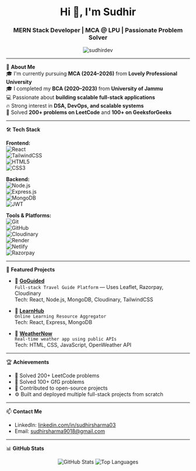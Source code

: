 <h1 align="center">Hi 👋, I'm Sudhir</h1>
<h3 align="center">MERN Stack Developer | MCA @ LPU | Passionate Problem Solver</h3>

<p align="center">
  <img src="https://komarev.com/ghpvc/?username=sudhirdev&label=Profile%20views&color=0e75b6&style=flat" alt="sudhirdev" />
</p>

---

🚀 **About Me**  
🎓 I'm currently pursuing **MCA (2024–2026)** from **Lovely Professional University**  
🎓 I completed my **BCA (2020–2023)** from **University of Jammu**  
💻 Passionate about **building scalable full-stack applications**  
🔥 Strong interest in **DSA, DevOps, and scalable systems**  
🧠 Solved **200+ problems on LeetCode** and **100+ on GeeksforGeeks**  

---

🛠️ **Tech Stack**

**Frontend:**  
![React](https://img.shields.io/badge/-React-black?logo=react)  
![TailwindCSS](https://img.shields.io/badge/-TailwindCSS-38B2AC?logo=tailwind-css)  
![HTML5](https://img.shields.io/badge/-HTML5-E34F26?logo=html5)  
![CSS3](https://img.shields.io/badge/-CSS3-1572B6?logo=css3)

**Backend:**  
![Node.js](https://img.shields.io/badge/-Node.js-339933?logo=node.js)  
![Express.js](https://img.shields.io/badge/-Express-black?logo=express)  
![MongoDB](https://img.shields.io/badge/-MongoDB-47A248?logo=mongodb)  
![JWT](https://img.shields.io/badge/-JWT-black?logo=jsonwebtokens)

**Tools & Platforms:**  
![Git](https://img.shields.io/badge/-Git-F05032?logo=git)  
![GitHub](https://img.shields.io/badge/-GitHub-181717?logo=github)  
![Cloudinary](https://img.shields.io/badge/-Cloudinary-3448C5?logo=cloudinary)  
![Render](https://img.shields.io/badge/-Render-46B1E2?logo=render)  
![Netlify](https://img.shields.io/badge/-Netlify-00C7B7?logo=netlify)  
![Razorpay](https://img.shields.io/badge/-Razorpay-387EF5?logo=razorpay)

---

📌 **Featured Projects**

- 🔗 [**GoGuided**](https://go-guided.com)  
  `Full-stack Travel Guide Platform` — Uses Leaflet, Razorpay, Cloudinary  
  Tech: React, Node.js, MongoDB, Cloudinary, TailwindCSS  

- 🔗 [**LearnHub**](https://github.com/yourusername/learnhub)  
  `Online Learning Resource Aggregator`  
  Tech: React, Express, MongoDB  

- 🔗 [**WeatherNow**](https://github.com/yourusername/weathernow)  
  `Real-time weather app using public APIs`  
  Tech: HTML, CSS, JavaScript, OpenWeather API  

---

🏆 **Achievements**

- 🧠 Solved 200+ LeetCode problems  
- 🧠 Solved 100+ GfG problems  
- 🌱 Contributed to open-source projects  
- ⚙️ Built and deployed multiple full-stack projects from scratch

---

📫 **Contact Me**

- LinkedIn: [linkedin.com/in/sudhirsharma03](https://www.linkedin.com/in/sudhirsharma03/)  
- Email: sudhirsharma9018@gmail.com  

---

📊 **GitHub Stats**

<p align="center">
  <img src="https://github-readme-stats.vercel.app/api?username=Sudhir03&show_icons=true&theme=radical" alt="GitHub Stats" />
  <img src="https://github-readme-stats.vercel.app/api/top-langs/?username=Sudhir03&layout=compact&theme=radical" alt="Top Languages" />
</p>

